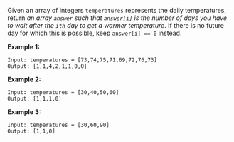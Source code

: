 Given an array of integers `temperatures` represents the daily temperatures, return _an array `answer` such that `answer[i]` is the number of days you have to wait after the `ith` day to get a warmer temperature_. If there is no future day for which this is possible, keep `answer[i] == 0` instead.


**Example 1:**
```
Input: temperatures = [73,74,75,71,69,72,76,73]
Output: [1,1,4,2,1,1,0,0]
```

**Example 2:**
```
Input: temperatures = [30,40,50,60]
Output: [1,1,1,0]
```

**Example 3:**
```
Input: temperatures = [30,60,90]
Output: [1,1,0]
```